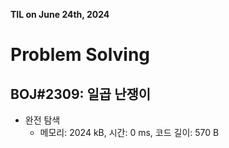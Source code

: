 **TIL on June 24th, 2024**

# Problem Solving
## BOJ#2309: 일곱 난쟁이
* 완전 탐색
    - 메모리: 2024 kB, 시간: 0 ms, 코드 길이: 570 B

